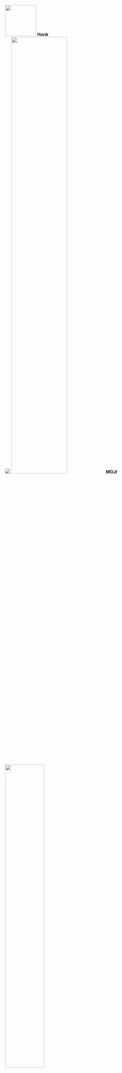 <a href="https://github.com/"><img src="https://i.giphy.com/media/KzJkzjggfGN5Py6nkT/200.webp" width="100" /></a>
<b>Honk</b>
<br>
<img src="https://invidget.switchblade.xyz/NaXhwqWxV9"/>
<img width="60%" height="60%" src="https://discord.com/assets/f8389ca1a741a115313bede9ac02e2c0.svg"/>
<b>MOJI</b>
<img width="50%" height="50%" src="https://raw.githubusercontent.com/yumm-b612/moji.py/f888e44b6319f2a9519de7d4fdd04c9294595fad/branding%20logos/discord/Discord-Wordmark-Color.svg"/>
<br>
<b>yeeeeEEEEEEeeeet</b>
<img src="https://i.giphy.com/media/LMt9638dO8dftAjtco/200.webp" width="100" />
<img width="162.75" height="223.125" src="https://raw.githubusercontent.com/yumm-b612/moji.py/main/utils/assets/moji/moji_hd.png"/>
<br>
<b>yum</b>
<!--<img align="center" src="https://github-readme-stats.vercel.app/api/top-langs/?username=yumm-b612&theme=dark&layout=compact"/>-->
<img src="https://i.giphy.com/media/IdyAQJVN2kVPNUrojM/200.webp" width="100" />
<img width="50%" height="50%" src="https://archlinux.org/static/logos/archlinux-logo-dark-90dpi.ebdee92a15b3.png"/>
